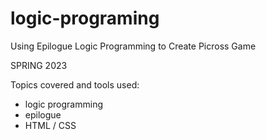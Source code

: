 # logic-programing
Using Epilogue Logic Programming to Create Picross Game

SPRING 2023 

Topics covered and tools used: 
- logic programming
- epilogue
- HTML / CSS
